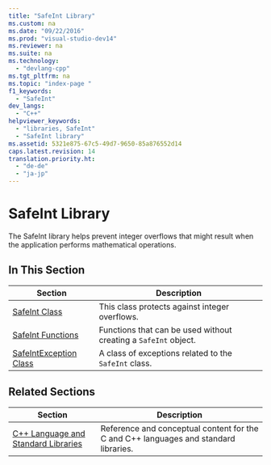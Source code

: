 ```yaml
---
title: "SafeInt Library"
ms.custom: na
ms.date: "09/22/2016"
ms.prod: "visual-studio-dev14"
ms.reviewer: na
ms.suite: na
ms.technology: 
  - "devlang-cpp"
ms.tgt_pltfrm: na
ms.topic: "index-page "
f1_keywords: 
  - "SafeInt"
dev_langs: 
  - "C++"
helpviewer_keywords: 
  - "libraries, SafeInt"
  - "SafeInt library"
ms.assetid: 5321e875-67c5-49d7-9650-85a876552d14
caps.latest.revision: 14
translation.priority.ht: 
  - "de-de"
  - "ja-jp"
---
```

# SafeInt Library
The SafeInt library helps prevent integer overflows that might result when the application performs mathematical operations.  
  
## In This Section  
  
|Section|Description|  
|-------------|-----------------|  
|[SafeInt Class](../vs140/safeint-class.md)|This class protects against integer overflows.|  
|[SafeInt Functions](../vs140/safeint-functions.md)|Functions that can be used without creating a `SafeInt` object.|  
|[SafeIntException Class](../vs140/safeintexception-class.md)|A class of exceptions related to the `SafeInt` class.|  
  
## Related Sections  
  
|Section|Description|  
|-------------|-----------------|  
|[C++ Language and Standard Libraries](../vs140/c-c---language-and-standard-libraries.md)|Reference and conceptual content for the C and C++ languages and standard libraries.|